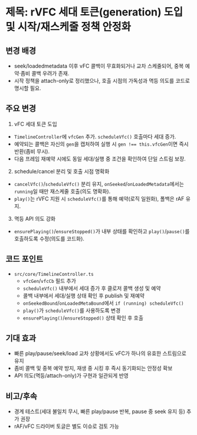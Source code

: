 # 제목: rVFC 세대 토큰(generation) 도입 및 시작/재스케줄 정책 안정화

## 변경 배경
- seek/loadedmetadata 이후 vFC 콜백이 무효화되거나 교차 스케줄되어, 중복 예약·좀비 콜백 우려가 존재.
- 시작 정책을 attach-only로 정리했으나, 호출 시점의 가독성과 멱등 의도를 코드로 명시할 필요.

## 주요 변경
1) vFC 세대 토큰 도입
- `TimelineController`에 `vfcGen` 추가. `scheduleVfc()` 호출마다 세대 증가.
- 예약되는 콜백은 자신의 `gen`을 캡처하여 실행 시 `gen !== this.vfcGen`이면 즉시 반환(좀비 무시).
- 다음 프레임 재예약 시에도 동일 세대/실행 중 조건을 확인하여 단일 스트림 보장.

2) schedule/cancel 분리 및 호출 시점 명확화
- `cancelVfc()`/`scheduleVfc()` 분리 유지, `onSeeked`/`onLoadedMetadata`에서는 `running`일 때만 재스케줄 호출(의도 명확화).
- `play()`는 rVFC 지원 시 `scheduleVfc()`를 통해 예약(로직 일원화), 폴백은 rAF 유지.

3) 멱등 API 의도 강화
- `ensurePlaying()`/`ensureStopped()`가 내부 상태를 확인하고 `play()`/`pause()`를 호출하도록 수정(의도를 코드화).

## 코드 포인트
- `src/core/TimelineController.ts`
  - `vfcGen`/`vfcCb` 필드 추가
  - `scheduleVfc()` 내부에서 세대 증가 후 클로저 콜백 생성 및 예약
  - 콜백 내부에서 세대/실행 상태 확인 후 publish 및 재예약
  - `onSeekedBound`/`onLoadedMetaBound`에서 `if (running) scheduleVfc()`
  - `play()`가 `scheduleVfc()`를 사용하도록 변경
  - `ensurePlaying()`/`ensureStopped()` 상태 확인 후 호출

## 기대 효과
- 빠른 play/pause/seek/load 교차 상황에서도 vFC가 하나의 유효한 스트림으로 유지
- 좀비 콜백 및 중복 예약 방지, 재생 중 시킹 후 즉시 동기화되는 안정성 확보
- API 의도(멱등/attach-only)가 구현과 일관되게 반영

## 비고/후속
- 경계 테스트(세대 불일치 무시, 빠른 play/pause 반복, pause 중 seek 유지 등) 추가 권장
- rAF/vFC 드라이버 토글은 별도 이슈로 검토 가능

